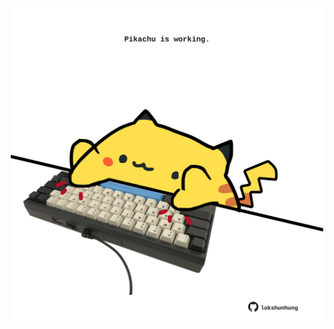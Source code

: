 <!-- built at 22/07/2023, 17:00:57 UTC -->
<p align="center">
  <img width="500" height="500" src="./ReadmeImage.svg">
</p>
